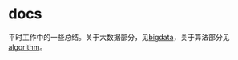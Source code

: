 docs
====

平时工作中的一些总结。关于大数据部分，见[bigdata](https://github.com/mattshma/bigdata)，关于算法部分见[algorithm](https://github.com/mattshma/algorithm)。
